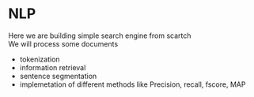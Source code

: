 # NLP
Here we are building simple search engine  from scartch  
 We will process some documents 

-   tokenization
-   information retrieval
-  sentence segmentation 
-   implemetation of different methods like Precision, recall, fscore, MAP
